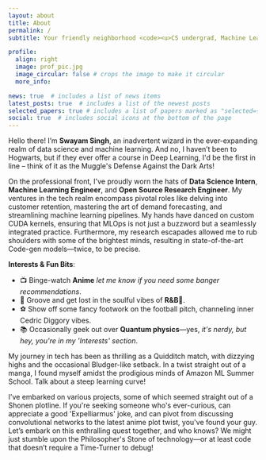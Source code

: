 ```yaml
---
layout: about
title: About
permalink: /
subtitle: Your friendly neighborhood <code><u>CS undergrad, Machine Learning Engineer, and AI researcher</u></code>

profile:
  align: right
  image: prof_pic.jpg
  image_circular: false # crops the image to make it circular
  more_info:

news: true  # includes a list of news items
latest_posts: true  # includes a list of the newest posts
selected_papers: true # includes a list of papers marked as "selected={true}"
social: true  # includes social icons at the bottom of the page
---
```

Hello there! I’m **Swayam Singh**, an inadvertent wizard in the ever-expanding realm of data science and machine learning. And no, I haven’t been to Hogwarts, but if they ever offer a course in Deep Learning, I'd be the first in line – think of it as the Muggle's Defense Against the Dark Arts!

On the professional front, I've proudly worn the hats of **Data Science Intern**, **Machine Learning Engineer**, and **Open Source Research Engineer**. My ventures in the tech realm encompass pivotal roles like delving into customer retention, mastering the art of demand forecasting, and streamlining machine learning pipelines. My hands have danced on custom CUDA kernels, ensuring that MLOps is not just a buzzword but a seamlessly integrated practice. Furthermore, my research escapades allowed me to rub shoulders with some of the brightest minds, resulting in state-of-the-art Code-gen models—twice, to be precise.

**Interests & Fun Bits**:
  - 📺 Binge-watch **Anime** *let me know if you need some banger recommendations*.
  - 🎵 Groove and get lost in the soulful vibes of **R&B**🥂.
  - ⚽ Show off some fancy footwork on the football pitch, channeling inner Cedric Diggory vibes.
  - 📚 Occasionally geek out over **Quantum physics**—yes, *it's nerdy, but hey, you're in my 'Interests' section*.

My journey in tech has been as thrilling as a Quidditch match, with dizzying highs and the occasional Bludger-like setback. In a twist straight out of a manga, I found myself amidst the prodigious minds of Amazon ML Summer School. Talk about a steep learning curve!

I've embarked on various projects, some of which seemed straight out of a Shonen plotline. If you're seeking someone who's ever-curious, can appreciate a good 'Expelliarmus' joke, and can pivot from discussing convolutional networks to the latest anime plot twist, you've found your guy. Let’s embark on this enthralling quest together, and who knows? We might just stumble upon the Philosopher's Stone of technology—or at least code that doesn’t require a Time-Turner to debug!